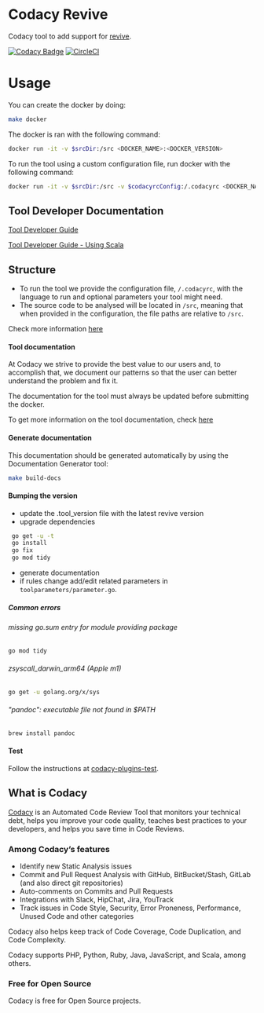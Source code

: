# Codacy Revive

Codacy tool to add support for [revive](https://github.com/mgechev/revive).

[![Codacy Badge](https://app.codacy.com/project/badge/Grade/eac3dec12b244a1390f1f414246d0d6d)](https://app.codacy.com/gh/codacy/codacy-gorevive/dashboard?utm_source=gh&utm_medium=referral&utm_content=&utm_campaign=Badge_grade)
[![CircleCI](https://circleci.com/gh/codacy/codacy-gorevive.svg?style=svg)](https://circleci.com/gh/codacy/codacy-gorevive)

# Usage

You can create the docker by doing:

```bash
make docker
```

The docker is ran with the following command:

```bash
docker run -it -v $srcDir:/src <DOCKER_NAME>:<DOCKER_VERSION>
```

To run the tool using a custom configuration file, run docker with the following command:

```bash
docker run -it -v $srcDir:/src -v $codacyrcConfig:/.codacyrc <DOCKER_NAME>:<DOCKER_VERSION>
```

## Tool Developer Documentation

[Tool Developer Guide](https://support.codacy.com/hc/en-us/articles/207994725-Tool-Developer-Guide)


[Tool Developer Guide - Using Scala](https://support.codacy.com/hc/en-us/articles/207280379-Tool-Developer-Guide-Using-Scala)


## Structure

-   To run the tool we provide the configuration file, `/.codacyrc`, with the language to run and optional parameters your tool might need.
-   The source code to be analysed will be located in `/src`, meaning that when provided in the configuration, the file paths are relative to `/src`.

Check more information [here](https://github.com/codacy/codacy-example-tool#structure)

#### Tool documentation

At Codacy we strive to provide the best value to our users and, to accomplish that, we document our patterns so that the user can better understand the problem and fix it.

The documentation for the tool must always be updated before submitting the docker.

To get more information on the tool documentation, check [here](https://github.com/codacy/codacy-example-tool#tool-documentation)

#### Generate documentation

This documentation should be generated automatically by using the Documentation Generator tool:

```bash
make build-docs
```

#### Bumping the version
-   update the .tool_version file with the latest revive version
-   upgrade dependencies
 ```bash
  go get -u -t
  go install
  go fix
  go mod tidy
 ```
-   generate documentation
-   if rules change add/edit related parameters in `toolparameters/parameter.go`.

##### Common errors
###### missing go.sum entry for module providing package
```bash
go mod tidy
```
###### zsyscall_darwin_arm64 (Apple m1)
```bash
go get -u golang.org/x/sys
```
###### "pandoc": executable file not found in $PATH
```bash
brew install pandoc
```

#### Test

Follow the instructions at [codacy-plugins-test](https://github.com/codacy/codacy-plugins-test).


## What is Codacy

[Codacy](https://www.codacy.com/) is an Automated Code Review Tool that monitors
your technical debt, helps you improve your code quality, teaches best practices
to your developers, and helps you save time in Code Reviews.

### Among Codacy’s features

-   Identify new Static Analysis issues
-   Commit and Pull Request Analysis with GitHub, BitBucket/Stash, GitLab (and also direct git repositories)
-   Auto-comments on Commits and Pull Requests
-   Integrations with Slack, HipChat, Jira, YouTrack
-   Track issues in Code Style, Security, Error Proneness, Performance, Unused Code and other categories

Codacy also helps keep track of Code Coverage, Code Duplication, and Code
Complexity.

Codacy supports PHP, Python, Ruby, Java, JavaScript, and Scala, among others.

### Free for Open Source

Codacy is free for Open Source projects.
